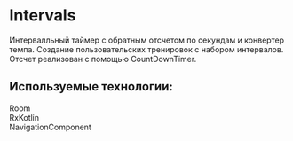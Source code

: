 # Intervals

Интервалльный таймер с обратным отсчетом по секундам и конвертер темпа.
Создание пользовательских тренировок с набором интервалов. Отсчет реализован с помощью CountDownTimer.


## Используемые технологии:
Room  
RxKotlin  
NavigationComponent  
